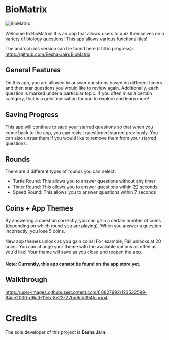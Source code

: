 # BioMatrix
![BioMatrix](https://user-images.githubusercontent.com/68827992/170835928-c3000eb8-5fcb-4ba2-9e34-d3fb8c3360c5.png)

Welcome to BioMatrix! It is an app that allows users to quiz themselves on a variety of biology questions! This app allows various functionalities!

The android+ios version can be found here (still in progress): https://github.com/Eesha-Jain/BioMatrix

## General Features
On this app, you are allowed to answer questions based on different timers and then star questions you would like to review again. Additionally, each question is marked under a particular topic. If you often miss a certain category, that is a great indication for you to explore and learn more!

## Saving Progress
This app will continue to save your starred questions so that when you come back to the app, you can revisit questioned starred previously. You can also unstar them if you would like to remove them from your starred questions.

## Rounds
There are 3 different types of rounds you can select:
- Turtle Round: This allows you to answer questions without any timer
- Timer Round: This allows you to answer questions within 22 seconds
- Speed Round: This allows you to answer questions within 7 seconds

## Coins + App Themes
By answering a question correctly, you can gain a certain number of coins (depending on which round you are playing). When you answer a question incorrectly, you lose 5 coins. 

New app themes unlock as you gain coins! For example, Fall unlocks at 20 coins. You can change your theme with the avaliable options as often as you'd like! Your theme will save as you close and reopen the app.

#### Note: Currently, this app cannot be found on the app store yet.

## Walkthrough
https://user-images.githubusercontent.com/68827992/123532599-84ce2000-d6c3-11eb-8e23-27bd8cb394fc.mp4

# Credits
The sole developer of this project is **Eesha Jain**.

